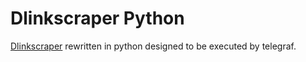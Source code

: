 # Dlinkscraper Python

[Dlinkscraper](https://github.com/mavi0/dlinkscraper) rewritten in python designed to be executed by telegraf. 



